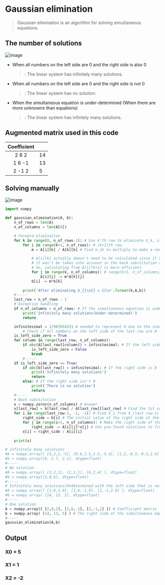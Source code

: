 # Gaussian elimination
>Gaussian elimination is an algorithm for solving simultaneous equations.

## The number of solutions
![image](https://user-images.githubusercontent.com/67142421/158058839-72a650b5-6038-4fbf-a025-16110b739cf8.png)

* When all numbers on the left side are 0 and the right side is also 0
  >: The linear system has infinitely many solutions.
* When all numbers on the left side are 0 and the right side is not 0
  >: The linear system has no solution.
* When the simultaneous equation is under-determined (When there are more unknowns than equations)
  >: The linear system has infintely many solutions.

## Augmented matrix used in this code
|Coefficient| |
|:---------:|-|
|2    8    2|14|
|1    6   -1|13|
|2   -1    2|5|

## Solving manually
![image](https://user-images.githubusercontent.com/67142421/164889029-625df72b-a048-445b-9939-f2bc357ee588.png)

~~~Python
import numpy

def gaussian_elimination(A, b):
    n_of_rows = len(A)
    n_of_columns = len(A[0])

    # Forward elimination
    for k in range(0, n_of_rows-1): # Use k'th row to eliminate X_k, starting from
        for i in range(k+1, n_of_rows): # (k+1)th row.
            m = A[i][k] / A[k][k] # Find m_ik to multiply to make a new row.

            # A[i][k] actually doesn't need to be calculated since it will be 0, which means 
            # it won't be taken into account in the back substitution after all.
            # So, calculating from A[i][k+1] is more efficient.
            for j in range(k, n_of_columns): # range(k+1, n_of_columns) is more efficient.
                A[i][j] -= m*A[k][j]
            b[i] -= m*b[k]
        
        print('After eliminating X_{}\n{} = {}\n'.format(k,A,b))
    #-----
    last_row = n_of_rows - 1
    # Exception handling
    if n_of_columns > n_of_rows: # If the simultaneous equation is under-determined
        print('Infinitely many solutions(Under-determined)')
        return

    infinitesimal = 1/987654321 # needed to represent 0 due to the inaccuracy of float data
        # Check if all numbers on the left side of the last row are 0
    is_left_side_zero = True
    for column in range(last_row, n_of_columns):
        if abs(A[last_row][column]) > infinitesimal: # If the left side isn't 0
            is_left_side_zero = False
            break
        #-----
    if is_left_side_zero == True:
        if abs(b[last_row]) < infinitesimal: # If the right side is 0
            print('Infinitely many solutions')
            return
        else: # If the right side isn't 0
            print('There is no solution')
            return
    #-----
    # Back substitution
    x = numpy.zeros(n_of_columns) # Answer
    x[last_row] = b[last_row] / A[last_row][last_row] # Find the 1st solution at the very bottom.
    for i in range(last_row-1, -1, -1): # Find X_i from X_(last row-1) to X_0.
        right_side = b[i] # The initial value of the right side of the current equation.
        for j in range(i+1, n_of_columns): # Make the right side of the current equation.
            right_side -= A[i][j]*x[j] # Use pre-found solutions to find X[i]
        x[i] = right_side / A[i][i]
    
    print(x)

# infinitely many solutions
#A = numpy.array([ [3,2,2,-5], [0.6,1.5,1.5,-5.4], [1.2,-0.3,-0.3,2.4] ], dtype=float)
#b = numpy.array([8, 2.7, 2.1], dtype=float)
#-----
# No solution
#A = numpy.array([ [3,2,1], [2,1,1], [6,2,4] ], dtype=float)
#b = numpy.array([3,0,6], dtype=float)
#-----
# Infinitely many solutions(Undetermined with the left side that is not 0)
#A = numpy.array([ [2,8,2,9], [1,6,-1,9], [2,-1,2,9] ], dtype=float)
#b = numpy.array( [14, 13, 5], dtype=float)
#-----
# One solution
A = numpy.array([ [2,8,2], [1,6,-1], [2,-1,2] ]) # Coefficient matrix
b = numpy.array( [14, 13, 5] ) # The right side of the simultaneous equation
#-----
gaussian_elimination(A,b)
~~~

## Output
### X0 = 5<br>
### X1 = 1<br>
### X2 = -2
